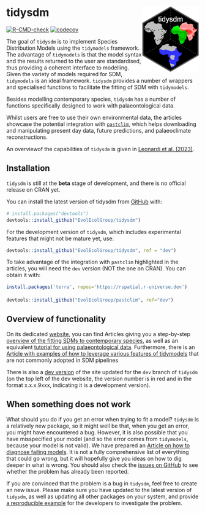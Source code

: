 # tidysdm <img src="./man/figures/logo.png" align="right" width="150"/>

<!-- badges: start -->
[![R-CMD-check](https://github.com/EvolEcolGroup/tidysdm/actions/workflows/R-CMD-check.yaml/badge.svg)](https://github.com/EvolEcolGroup/tidysdm/actions/workflows/R-CMD-check.yaml)
[![codecov](https://codecov.io/gh/EvolEcolGroup/tidysdm/branch/main/graph/badge.svg?token=KLOzxJoLBO)](https://codecov.io/gh/EvolEcolGroup/tidysdm)
<!-- badges: end -->

The goal of `tidysdm` is to implement Species Distribution Models using the
`tidymodels` framework. The advantage of `tidymodels` is that the model syntax and the results
returned to the user are standardised, thus providing a coherent interface to
modelling. Given the variety of models required for SDM, `tidymodels` is an
ideal framework. `tidysdm` provides a number of wrappers and specialised
functions to facilitate the fitting of SDM with `tidymodels`.

Besides modelling contemporary species, `tidysdm` has a number of functions
specifically designed to work with palaeontological data. 

Whilst users are free
to use their own environmental data, the articles showcase the potential integration
with [`pastclim`](https://evolecolgroup.github.io/pastclim/dev/index.html), 
which helps downloading and manipulating present day data,
future predictions, and palaeoclimate reconstructions.

An overviewof the capabilities of `tidysdm` is given in [Leonardi et al.
(2023)](https://doi.org/10.1101/2023.07.24.550358).

## Installation

`tidysdm` is still at the **beta** stage of development, and there is no official release on
CRAN yet.

You can install the latest version of tidysdm from [GitHub](https://github.com/) with:

``` r
# install.packages("devtools")
devtools::install_github("EvolEcolGroup/tidysdm")
```

For the development version of `tidysdm`, which includes experimental features
that might not be mature yet, use:
``` r
devtools::install_github("EvolEcolGroup/tidysdm", ref = "dev")
```


To take advantage of the integration with `pastclim` highlighted in the articles, you
will need the `dev` version (NOT the one on CRAN). You can obtain it with:
``` r        
install.packages('terra', repos='https://rspatial.r-universe.dev')

devtools::install_github("EvolEcolGroup/pastclim", ref="dev")
```


## Overview of functionality

On its dedicated [website](https://evolecolgroup.github.io/tidysdm/),
you can find Articles giving you a step-by-step [overview of the
fitting SDMs to contemporary species](https://evolecolgroup.github.io/tidysdm/articles/a0_tidysdm_overview.html),
as well as an equivalent [tutorial for using palaeontological data](https://evolecolgroup.github.io/tidysdm/articles/a1_palaeodata_application.html).
Furthermore, there is an [Article with examples of how to leverage various
features of tidymodels](https://evolecolgroup.github.io/tidysdm/dev/articles/a2_tidymodels_additions.html) that are not commonly adopted in SDM pipelines

There is also a [dev
version](https://evolecolgroup.github.io/tidysdm/dev/) of the site
updated for the `dev` branch of `tidysdm` (on the top left of the dev
website, the version number is in red and in the format x.x.x.9xxx,
indicating it is a development version).

## When something does not work

What should you do if you get an error when trying to fit a model? `tidysdm`
is a relatively new package, so it might well be that, when you get an
error, you might have encountered a bug. However, it is also possible that you
have misspecified your model (and so the error comes from `tidymodels`, because
your model is not valid). We have prepared an [Article on how to diagnose failing
models](https://evolecolgroup.github.io/tidysdm/dev/articles/a3_troubleshooting.html).
It is not a fully comprehensive list of everything that could go wrong, but it will
hopefully give you ideas on how to dig deeper in what is wrong. You should also
check the [issues on
GitHub](https://github.com/EvolEcolGroup/tidysdm/issues) to see whether
the problem has already been reported. 

If you are convinced
that the problem is a bug in `tidysdm`, feel free to create an
new issue. Please make sure you have updated to the latest version of
`tidysdm`, as well as updating all other packages on your
system, and provide [a reproducible
example](https://stackoverflow.com/questions/5963269/how-to-make-a-great-r-reproducible-example)
for the developers to investigate the problem.
